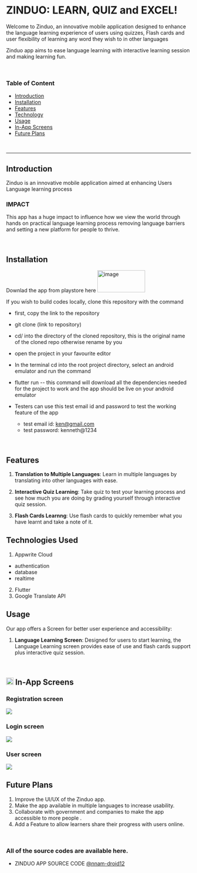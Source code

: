 # ZINDUO: LEARN, QUIZ and EXCEL!

<!-- <img alt="image" src="./dev_assets/2023_solutionchallenge_blogheader_1920x1080.png"> -->


Welcome to Zinduo, an innovative mobile application designed to enhance the language learning experience of users using quizzes, Flash cards and user flexibility of learning any word they wish to in other languages

Zinduo app aims to ease language learning with interactive learning session and making learning fun.

</br>

### Table of Content

- [Introduction](#introduction)
- [Installation](#install)
- [Features](#features)
- [Technology](#technology)
- [Usage](#usage)
- [In-App Screens](#in-app)
- [Future Plans](#future-plans)

</br>

------

<a name="introduction"></a>
##  Introduction

Zinduo is an innovative mobile application aimed at enhancing Users Language learning process

### IMPACT

This app has a huge impact to influence how we view the world through hands on practical language learning process removing language barriers and setting a new platform for people to thrive.

</br>

<a name="install"></a>
## Installation

Downlad the app from playstore here [<img width="130" height="60" alt="image" src="./dev_assets/playstore-image2.png">](https://play.google.com/store/apps/details?id=com.nnatech.inop_learn)

If you wish to build codes locally, clone this repository with the command
- first, copy the link to the repository
- git clone (link to repository)
- cd/ into the directory of the cloned repository, this is the original name of the cloned repo otherwise rename by you
- open the project in your favourite editor
- In the terminal cd into the root project directory, select an android emulator and run the command
- flutter run -- this command will download all the dependencies needed for the project to work and the app should be live on your android emulator

- Testers can use this test email id and password to test the working feature of the app
  - test email id: ken@gmail.com
  - test password: kenneth@1234
</br>

<a name="features"></a>
## Features

1. **Translation to Multiple Languages**: Learn in multiple languages by translating into other languages with ease.

2. **Interactive Quiz Learning**: Take quiz to test your learning process and see how much you are doing by grading yourself through interactive quiz session.

3. **Flash Cards Learnng**: Use flash cards to quickly remember what you have learnt and take a note of it.


<a name="technology"></a>
## Technologies Used

1. Appwrite Cloud
- authentication
- database
- realtime 

2. Flutter
3. Google Translate API


<a name="usage"></a>
##  Usage

Our app offers a Screen for better user experience and accessibility:

1. **Language Learning Screen**: Designed for users to start learning, the Language Learning screen provides ease of use and flash cards support plus interactive quiz session.


</br>

<a name="in-app"></a>
## <img width="20" alt="image" src="./dev_assets/logo_size.jpg"> In-App Screens

### Registration screen
<img src="./dev_assets/zinduo-register.png">

### Login screen
<img src="./dev_assets/zinduo-login.png">

### User screen
<img src="./dev_assets/zinduo-home.png">

</br>

<a name="future-plans"></a>
## Future Plans

1. Improve the UI/UX of the Zinduo app.
2. Make the app available in multiple languages to increase usability.
3. Collaborate with government and companies to make the app accessible to more people .
4. Add a Feature to allow learners share their progress with users online.


</br>

### All of the source codes are available here.

- ZINDUO APP SOURCE CODE [@nnam-droid12](https://github.com/nnam-droid12/zinduo)

</br>